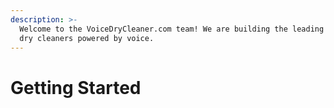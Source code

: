```yaml
---
description: >-
  Welcome to the VoiceDryCleaner.com team! We are building the leading AI for
  dry cleaners powered by voice.
---
```


# Getting Started

